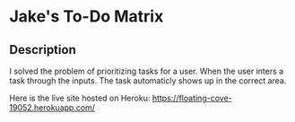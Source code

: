 # Jake's To-Do Matrix

## Description

I solved the problem of prioritizing tasks for a user. 
When the user inters a task through the inputs. The task automaticly shows up in the correct area. 

Here is the live site hosted on Heroku: https://floating-cove-19052.herokuapp.com/
